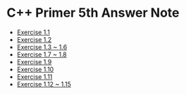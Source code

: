 C++ Primer 5th Answer Note
=======

- [Exercise 1.1](/Cpp-Primer/ex1.1)
- [Exercise 1.2](/Cpp-Primer/ex1.2)
- [Exercise 1.3 ~ 1.6](/Cpp-Primer/ex1.3_1.6)
- [Exercise 1.7 ~ 1.8](/Cpp-Primer/ex1.7_1.8)
- [Exercise 1.9](https://github.com/pezy/Cpp-Primer/blob/master/ex1_9.cpp)
- [Exercise 1.10](https://github.com/pezy/Cpp-Primer/blob/master/ex1_10.cpp)
- [Exercise 1.11](https://github.com/pezy/Cpp-Primer/blob/master/ex1_11.cpp)
- [Exercise 1.12 ~ 1.15](/Cpp-Primer/ex1.12_1.15)
